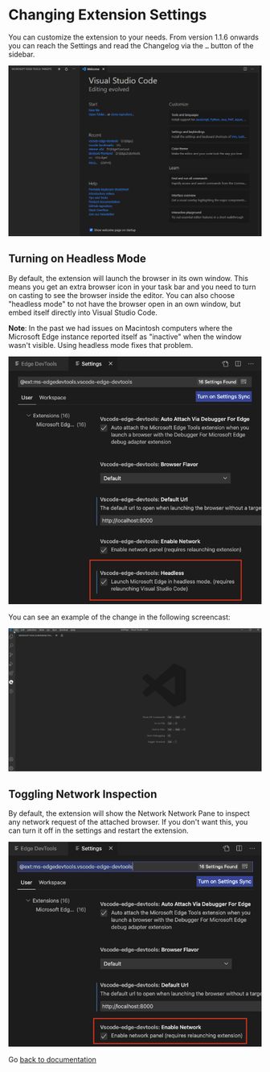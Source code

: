# Changing Extension Settings

You can customize the extension to your needs. From version 1.1.6 onwards you can reach the Settings and read the Changelog via the `…` button of the sidebar.

![Accessing the extension settings and the changelog](/img/settings-and-changelog.gif)

## Turning on Headless Mode

By default, the extension will launch the browser in its own window. This means you get an extra browser icon in your task bar and you need to turn on casting to see the browser inside the editor. You can also choose "headless mode" to not have the browser open in an own window, but embed itself directly into Visual Studio Code.

**Note**: In the past we had issues on Macintosh computers where the Microsoft Edge instance reported itself as "inactive" when the window wasn't visible. Using headless mode fixes that problem.

![Example how to turn on the network pane](/img/settings-headless.png)

You can see an example of the change in the following screencast:

![Example how to turn on the headless mode](/img/basic_usage(headless).gif)

## Toggling Network Inspection

By default, the extension will show the Network Network Pane to inspect any network request of the attached browser. If you don't want this, you can turn it off in the settings and restart the extension.

![Network section in the extension settings](../img/settings-network.png)

Go [back to documentation](./index.md)